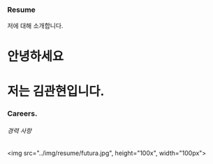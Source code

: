 ### Resume
저에 대해 소개합니다. 



# 안녕하세요
# 저는 김관현입니다.




### Careers.
###### 경력 사항


<img src="../img/resume/futura.jpg", height="100x", width="100px">
